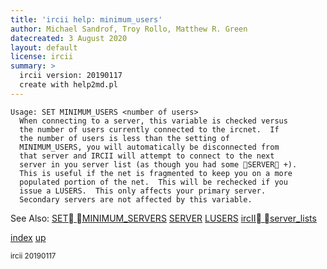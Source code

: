 ```yaml
---
title: 'ircii help: minimum_users'
author: Michael Sandrof, Troy Rollo, Matthew R. Green
datecreated: 3 August 2020
layout: default
license: ircii
summary: >
  ircii version: 20190117
  create with help2md.pl
---
```

```
Usage: SET MINIMUM_USERS <number of users>
  When connecting to a server, this variable is checked versus
  the number of users currently connected to the ircnet.  If
  the number of users is less than the setting of
  MINIMUM_USERS, you will automatically be disconnected from
  that server and IRCII will attempt to connect to the next
  server in you server list (as though you had some SERVER +).
  This is useful if the net is fragmented to keep you on a more
  populated portion of the net.  This will be rechecked if you
  issue a LUSERS.  This only affects your primary server.
  Secondary servers are not affected by this variable.

```
See Also:
  [SET MINIMUM_SERVERS](../set/minimum_servers.html)
  [SERVER](../server.html)
  [LUSERS](../lusers.html)
  [ircII server_lists](../ircii/server_lists.html)

[index](index.html)
[up](..)

<small> ircii 20190117 </small>
